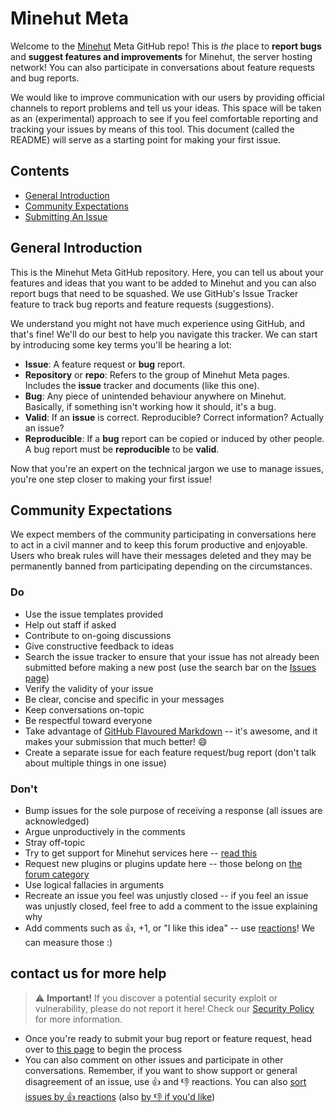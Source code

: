 # Minehut Meta
Welcome to the [Minehut](https://minehut.com) Meta GitHub repo! This is *the* place to **report bugs** and **suggest features and improvements** for Minehut, the server hosting network! You can also participate in conversations about feature requests and bug reports. 

We would like to improve communication with our users by providing official channels to report problems and tell us your ideas. This space will be taken as an (experimental) approach to see if you feel comfortable reporting and tracking your issues by means of this tool. This document (called the README) will serve as a starting point for making your first issue.

## Contents
- [General Introduction](https://github.com/Minehut/Meta#general-introduction)
- [Community Expectations](https://github.com/Minehut/Meta#community-expectations)
- [Submitting An Issue](https://github.com/Minehut/Meta#submitting-an-issue)

## General Introduction
This is the Minehut Meta GitHub repository. Here, you can tell us about your features and ideas that you want to be added to Minehut and you can also report bugs that need to be squashed. We use GitHub's Issue Tracker feature to track bug reports and feature requests (suggestions).

We understand you might not have much experience using GitHub, and that's fine! We'll do our best to help you navigate this tracker. We can start by introducing some key terms you'll be hearing a lot:
- **Issue**: A feature request or **bug** report.
- **Repository** or **repo**: Refers to the group of Minehut Meta pages. Includes the **issue** tracker and documents (like this one).
- **Bug**: Any piece of unintended behaviour anywhere on Minehut. Basically, if something isn't working how it should, it's a bug.
- **Valid**: If an **issue** is correct. Reproducible? Correct information? Actually an issue?
- **Reproducible**: If a **bug** report can be copied or induced by other people. A bug report must be **reproducible** to be **valid**.

Now that you're an expert on the technical jargon we use to manage issues, you're one step closer to making your first issue!

## Community Expectations
We expect members of the community participating in conversations here to act in a civil manner and to keep this forum productive and enjoyable. Users who break rules will have their messages deleted and they may be permanently banned from participating depending on the circumstances.

### Do
- Use the issue templates provided
- Help out staff if asked
- Contribute to on-going discussions
- Give constructive feedback to ideas
- Search the issue tracker to ensure that your issue has not already been submitted before making a new post (use the search bar on the [Issues page](https://github.com/Minehut/Meta/issues))
- Verify the validity of your issue
- Be clear, concise and specific in your messages
- Keep conversations on-topic
- Be respectful toward everyone
- Take advantage of [GitHub Flavoured Markdown](https://github.com/adam-p/markdown-here/wiki/Markdown-Cheatsheet) -- it's awesome, and it makes your submission that much better! 😄
- Create a separate issue for each feature request/bug report (don't talk about multiple things in one issue)

### Don't
- Bump issues for the sole purpose of receiving a response (all issues are acknowledged)
- Argue unproductively in the comments
- Stray off-topic
- Try to get support for Minehut services here -- [read this](https://github.com/Minehut/Meta/blob/master/SUPPORT.md)
- Request new plugins or plugins update here -- those belong on [the forum category](https://forums.minehut.com/forum/20-plugins/)
- Use logical fallacies in arguments
- Recreate an issue you feel was unjustly closed -- if you feel an issue was unjustly closed, feel free to add a comment to the issue explaining why
- Add comments such as 👍, +1, or "I like this idea" -- use [reactions](https://github.blog/2016-03-10-add-reactions-to-pull-requests-issues-and-comments/)! We can measure those :)

## contact us for more help 
> ⚠️ **Important!** If you discover a potential security exploit or vulnerability, please do not report it here! Check our [Security Policy](https://github.com/Minehut/Meta/security/policy) for more information.

- Once you're ready to submit your bug report or feature request, head over to [this page](https://github.com/Minehut/Meta/issues/new/choose) to begin the process
- You can also comment on other issues and participate in other conversations. Remember, if you want to show support or general disagreement of an issue, use 👍 and 👎 reactions. You can also [sort issues by 👍 reactions](https://github.com/Minehut/Meta/issues?q=is%3Aissue+sort%3Areactions-%2B1-desc) (also [by 👎 if you'd like](https://github.com/Minehut/Meta/issues?q=is%3Aissue+sort%3Areactions--1-desc))
